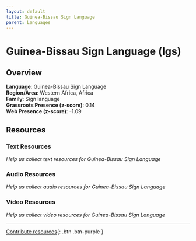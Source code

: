 ```yaml
---
layout: default
title: Guinea-Bissau Sign Language
parent: Languages
---
```


# Guinea-Bissau Sign Language (lgs)

## Overview

**Language**: Guinea-Bissau Sign Language  
**Region/Area**: Western Africa, Africa  
**Family**: Sign language  
**Grassroots Presence (z-score)**: 0.14  
**Web Presence (z-score)**: -1.09  

## Resources

### Text Resources
*Help us collect text resources for Guinea-Bissau Sign Language*

### Audio Resources
*Help us collect audio resources for Guinea-Bissau Sign Language*

### Video Resources
*Help us collect video resources for Guinea-Bissau Sign Language*

---

[Contribute resources](https://forms.office.com/e/1SfLJx3u1r){: .btn .btn-purple }
